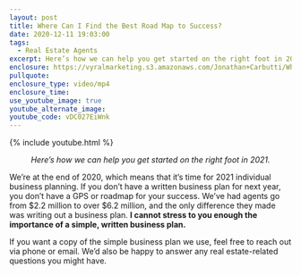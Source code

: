 ```yaml
---
layout: post
title: Where Can I Find the Best Road Map to Success?
date: 2020-12-11 19:03:00
tags:
  - Real Estate Agents
excerpt: Here’s how we can help you get started on the right foot in 2021.
enclosure: https://vyralmarketing.s3.amazonaws.com/Jonathan+Carbutti/Where+Can+I+Find+the+Best+Road+Map+to+Success_.mp4
pullquote:
enclosure_type: video/mp4
enclosure_time:
use_youtube_image: true
youtube_alternate_image:
youtube_code: vDC027EiWnk
---
```


{% include youtube.html %}

<p style="text-align: center;"><em>Here’s how we can help you get started on the right foot in 2021.</em></p>

We’re at the end of 2020, which means that it’s time for 2021 individual business planning. If you don’t have a written business plan for next year, you don’t have a GPS or roadmap for your success. We’ve had agents go from $2.2 million to over $6.2 million, and the only difference they made was writing out a business plan. **I cannot stress to you enough the importance of a simple, written business plan.**

If you want a copy of the simple business plan we use, feel free to reach out via phone or email. We’d also be happy to answer any real estate-related questions you might have.

